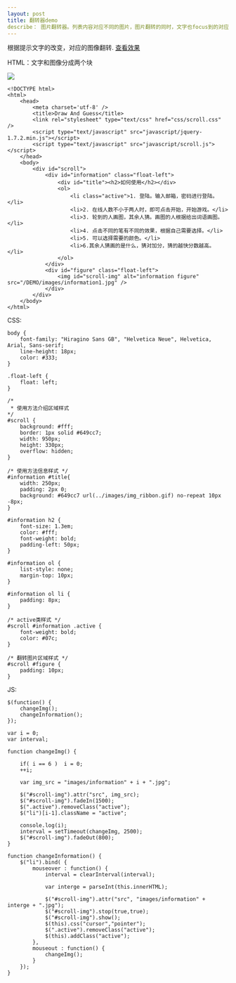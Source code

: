 ```yaml
---
layout: post
title: 翻转器demo
describe： 图片翻转器。列表内容对应不同的图片，图片翻转的同时，文字也focus到的对应的，鼠标放到文字上，停止翻转，显示当前对应图片。
---
```


根据提示文字的改变，对应的图像翻转.
<a href="/code/demo">查看效果</a>


HTML：文字和图像分成两个块

![](http://miaowuwu.net/code/demo/images/div.jpg)

	<!DOCTYPE html>
	<html>
		<head>
			<meta charset='utf-8' />
			<title>Draw And Guess</title>
			<link rel="stylesheet" type="text/css" href="css/scroll.css" />
			<script type="text/javascript" src="javascript/jquery-1.7.2.min.js"></script>
			<script type="text/javascript" src="javascript/scroll.js"></script>
		</head>
		<body>
			<div id="scroll">
				<div id="information" class="float-left">
					<div id="title"><h2>如何使用</h2></div>
					<ol>
						<li class="active">1. 登陆。输入邮箱，密码进行登陆。</li>
						<li>2. 在线人数不小于两人时，即可点击开始，开始游戏。</li>
						<li>3. 轮到的人画图，其余人猜。画图的人根据给出词语画图。</li>
						<li>4. 点击不同的笔有不同的效果，根据自己需要选择。</li>
						<li>5. 可以选择需要的颜色。</li>
						<li>6.其余人猜画的是什么，猜对加分，猜的越快分数越高。</li>
					</ol>
				</div>
				<div id="figure" class="float-left">
					<img id="scroll-img" alt="information figure" src="/DEMO/images/information1.jpg" />
				</div>
			</div>
		</body>
	</html>

CSS:

	body {
		font-family: "Hiragino Sans GB", "Helvetica Neue", Helvetica, Arial, Sans-serif;
		line-height: 18px;
		color: #333;
	}
	
	.float-left {
		float: left;
	}
	
	/*
	 * 使用方法介绍区域样式
	*/
	#scroll {
		background: #fff;
		border: 1px solid #649cc7;
		width: 950px;
		height: 330px;
		overflow: hidden;
	}
	
	/* 使用方法信息样式 */
	#information #title{
		width: 250px;
		padding: 2px 0;
		background: #649cc7 url(../images/img_ribbon.gif) no-repeat 10px -8px;
	}
	
	#information h2 {
		font-size: 1.3em;
		color: #fff;
		font-weight: bold;
		padding-left: 50px;
	}
	
	#information ol {
		list-style: none;
		margin-top: 10px;
	}
	
	#information ol li {
		padding: 8px;
	}
	
	/* active类样式 */
	#scroll #information .active {
		font-weight: bold;
		color: #07c;
	}
	
	/* 翻转图片区域样式 */
	#scroll #figure {
		padding: 10px;
	}

JS: 

	$(function() {
		changeImg();
		changeInformation(); 
	});
	
	var i = 0;
	var interval;
	
	function changeImg() {
		
		if( i == 6 )  i = 0;
		++i;
	
		var img_src = "images/information" + i + ".jpg";
		
		$("#scroll-img").attr("src", img_src);
		$("#scroll-img").fadeIn(1500);
		$(".active").removeClass("active");
		$("li")[i-1].className = "active";
	
		console.log(i);
		interval = setTimeout(changeImg, 2500);
		$("#scroll-img").fadeOut(800);
	}
	
	function changeInformation() {
		$("li").bind( { 
			mouseover : function() {
				interval = clearInterval(interval);
	
				var interge = parseInt(this.innerHTML);
	
				$("#scroll-img").attr("src", "images/information" + interge + ".jpg");
				$("#scroll-img").stop(true,true);
				$("#scroll-img").show();
				$(this).css("cursor","pointer");
				$(".active").removeClass("active");
				$(this).addClass("active");
			}, 
			mouseout : function() {
				changeImg();
			}
		});
	}
	



